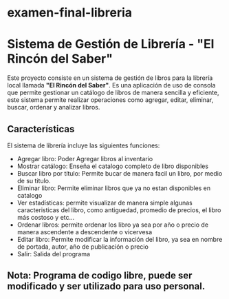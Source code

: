 # examen-final-libreria
# Sistema de Gestión de Librería - "El Rincón del Saber"

Este proyecto consiste en un sistema de gestión de libros para la librería local llamada **"El Rincón del Saber"**. Es una aplicación de uso de consola que permite gestionar un catálogo de libros de manera sencilla y eficiente, este sistema permite realizar operaciones como agregar, editar, eliminar, buscar, ordenar y analizar libros.

 ## Características

El sistema de librería incluye las siguientes funciones:

- Agregar libro: Poder Agregar libros al inventario
- Mostrar catálogo: Enseña el catalogo completo de libro disponibles
- Buscar libro por título: Permite bucar de manera facil un libro, por medio de su titulo.
- Eliminar libro: Permite eliminar libros que ya no estan disponibles en catalogo
- Ver estadísticas: permite visualizar de manera simple algunas caracteristicas del libro, como antiguedad, promedio de precios, el libro más costoso y etc...
- Ordenar libros: permite ordenar los libro ya sea por año o precio de manera ascendente a descendente o vicervesa
- Editar libro: Permite modificar la información del libro, ya sea en nombre de portada, autor, año de publicación o precio
- Salir: Salida del programa

## Nota: Programa de codigo libre, puede ser modificado y ser utilizado para uso personal.
